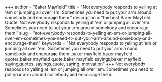 +++
author = "Baker Mayfield"
title = "Not everybody responds to yelling at 'em or jumping all over 'em. Sometimes you need to put your arm around somebody and encourage them."
description = "the best Baker Mayfield Quote: Not everybody responds to yelling at 'em or jumping all over 'em. Sometimes you need to put your arm around somebody and encourage them."
slug = "not-everybody-responds-to-yelling-at-em-or-jumping-all-over-em-sometimes-you-need-to-put-your-arm-around-somebody-and-encourage-them"
keywords = "Not everybody responds to yelling at 'em or jumping all over 'em. Sometimes you need to put your arm around somebody and encourage them.,baker mayfield,baker mayfield quotes,baker mayfield quote,baker mayfield sayings,baker mayfield saying,quotes, sayings,quote, saying, motivation"
+++
Not everybody responds to yelling at 'em or jumping all over 'em. Sometimes you need to put your arm around somebody and encourage them.
